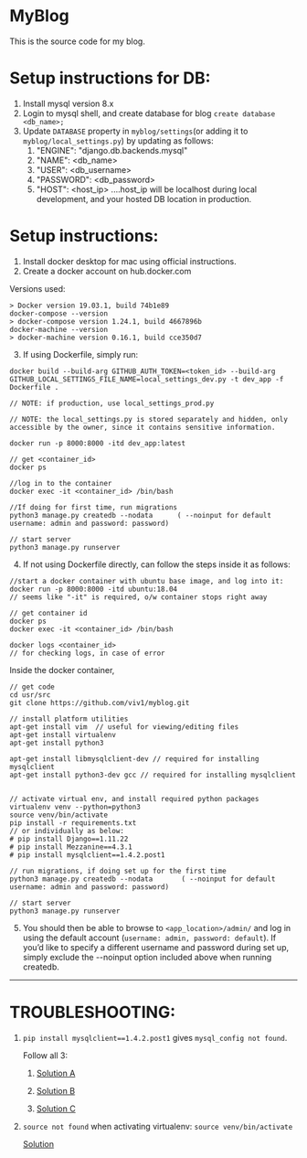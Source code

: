 # MyBlog

This is the source code for my blog.

# Setup instructions for DB:

1. Install mysql version 8.x
2. Login to mysql shell, and create database for blog
`create database <db_name>;`
3. Update `DATABASE` property in `myblog/settings`(or adding it to `myblog/local_settings.py`) by updating as follows:
    1. "ENGINE": "django.db.backends.mysql"
    2. "NAME": <db_name>
    3. "USER": <db_username>
    4. "PASSWORD": <db_password>
    5. "HOST": <host_ip> ....host_ip will be localhost during local development, and your hosted DB location in production. 

# Setup instructions:

1. Install docker desktop for mac using official instructions.
2. Create a docker account on hub.docker.com

Versions used:
```docker -v
> Docker version 19.03.1, build 74b1e89
docker-compose --version
> docker-compose version 1.24.1, build 4667896b
docker-machine --version
> docker-machine version 0.16.1, build cce350d7
```

3. If using Dockerfile, simply run:


```
docker build --build-arg GITHUB_AUTH_TOKEN=<token_id> --build-arg GITHUB_LOCAL_SETTINGS_FILE_NAME=local_settings_dev.py -t dev_app -f Dockerfile .

// NOTE: if production, use local_settings_prod.py

// NOTE: the local_settings.py is stored separately and hidden, only accessible by the owner, since it contains sensitive information.

docker run -p 8000:8000 -itd dev_app:latest

// get <container_id>
docker ps

//log in to the container
docker exec -it <container_id> /bin/bash

//If doing for first time, run migrations
python3 manage.py createdb --nodata      ( --noinput for default username: admin and password: password)

// start server
python3 manage.py runserver

```

4. If not using Dockerfile directly, can follow the steps inside it as follows: 



```
//start a docker container with ubuntu base image, and log into it:
docker run -p 8000:8000 -itd ubuntu:18.04
// seems like "-it" is required, o/w container stops right away

// get container id
docker ps 
docker exec -it <container_id> /bin/bash

docker logs <container_id> 
// for checking logs, in case of error
```

Inside the docker container, 

```
// get code
cd usr/src
git clone https://github.com/viv1/myblog.git

// install platform utilities
apt-get install vim  // useful for viewing/editing files
apt-get install virtualenv
apt-get install python3

apt-get install libmysqlclient-dev // required for installing mysqlclient
apt-get install python3-dev gcc // required for installing mysqlclient


// activate virtual env, and install required python packages
virtualenv venv --python=python3
source venv/bin/activate
pip install -r requirements.txt
// or individually as below:
# pip install Django==1.11.22
# pip install Mezzanine==4.3.1
# pip install mysqlclient==1.4.2.post1

// run migrations, if doing set up for the first time
python3 manage.py createdb --nodata       ( --noinput for default username: admin and password: password)

// start server
python3 manage.py runserver
```

5. You should then be able to browse to `<app_location>/admin/` and log in using the default account (`username: admin, password: default`). If you’d like to specify a different username and password during set up, simply exclude the --noinput option included above when running createdb.


-----------------

# TROUBLESHOOTING:

1. `pip install mysqlclient==1.4.2.post1` gives `mysql_config not found`.

    Follow all 3:

    1. [Solution A](https://stackoverflow.com/questions/7475223/mysql-config-not-found-when-installing-mysqldb-python-interface)

    2. [Solution B](https://stackoverflow.com/questions/22571848/debugging-the-error-gcc-error-x86-64-linux-gnu-gcc-no-such-file-or-directory)

    3. [Solution C](https://stackoverflow.com/questions/21530577/fatal-error-python-h-no-such-file-or-directory)

2. `source not found` when activating virtualenv: `source venv/bin/activate`

    [Solution](https://stackoverflow.com/questions/20635472/using-the-run-instruction-in-a-dockerfile-with-source-does-not-work)
